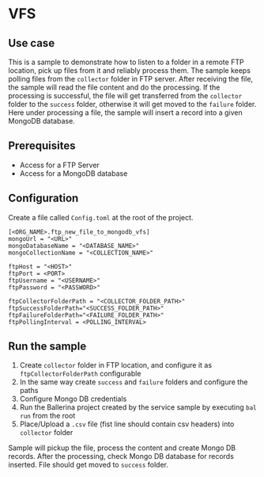 # VFS
## Use case
This is a sample to demonstrate how to listen to a folder in a remote FTP location, pick up files from it and reliably process them. The sample keeps polling files from the `collector` folder in FTP server. After receiving the file, the sample will read the file content and do the processing. If the processing is successful, the file will get transferred from the `collector` folder to the `success` folder, otherwise it will get moved to the `failure` folder. Here under processing a file, the sample will insert a record into a given MongoDB database.

## Prerequisites
* Access for a FTP Server
* Access for a MongoDB database

## Configuration

Create a file called `Config.toml` at the root of the project.

```
[<ORG_NAME>.ftp_new_file_to_mongodb_vfs]
mongoUrl = "<URL>"
mongoDatabaseName = "<DATABASE_NAME>"
mongoCollectionName = "<COLLECTION_NAME>"

ftpHost = "<HOST>"
ftpPort = <PORT>
ftpUsername = "<USERNAME>"
ftpPassword = "<PASSWORD>"

ftpCollectorFolderPath = "<COLLECTOR_FOLDER_PATH>"
ftpSuccessFolderPath="<SUCCESS_FOLDER_PATH>"
ftpFailureFolderPath="<FAILURE_FOLDER_PATH>"
ftpPollingInterval = <POLLING_INTERVAL>
```

## Run the sample

1. Create `collector` folder in FTP location, and configure it as `ftpCollectorFolderPath` configurable
2. In the same way create `success` and `failure` folders and configure the paths
3. Configure Mongo DB credentials
4. Run the Ballerina project created by the service sample by executing `bal run` from the root   
5. Place/Upload a `.csv` file (fist line should contain csv headers) into `collector` folder

Sample will pickup the file, process the content and create Mongo DB records. After the processing, check Mongo DB database for records inserted. File should get moved to `success` folder.
